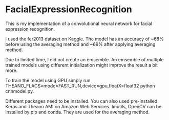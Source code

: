 # FacialExpressionRecognition

This is my implementation of a convolutional neural network for facial expression recognition. 

I used the fer2013 dataset on Kaggle. The model has an accuracy of ~68% before using the averaging method and ~69% 
after applying averaging method. 

Due to limited time, I did not create an emsemble. An emsemble of multiple trained models using different initialization 
might improve the result a bit more.

To train the model using GPU simply run THEANO_FLAGS=mode=FAST_RUN,device=gpu,floatX=float32 python cnnmodel.py. 

Different packages need to be installed. You can also used pre-installed Keras and Theano AMI on Amazon Web Services. Imutils, 
OpenCV can be installed by pip and conda. They are used for the averaging method.

